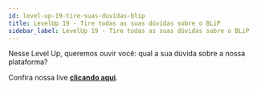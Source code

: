 ```yaml
---
id: level-up-19-tire-suas-duvidas-blip
title: LevelUp 19 - Tire todas as suas dúvidas sobre o BLiP
sidebar_label: LevelUp 19 - Tire todas as suas dúvidas sobre o BLiP
---
```


Nesse Level Up, queremos ouvir você: qual a sua dúvida sobre a nossa plataforma?

Confira nossa live [**clicando aqui**](https://www.facebook.com/171658659542113/videos/2804006866343423/).



